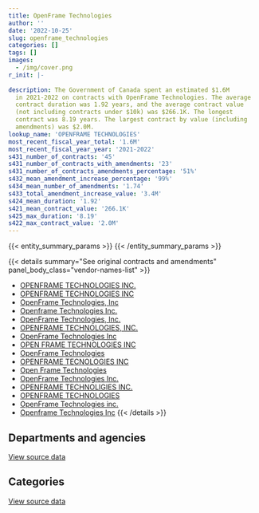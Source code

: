 ```yaml
---
title: OpenFrame Technologies
author: ''
date: '2022-10-25'
slug: openframe_technologies
categories: []
tags: []
images:
  - /img/cover.png
r_init: |-
  
description: The Government of Canada spent an estimated $1.6M
  in 2021-2022 on contracts with OpenFrame Technologies. The average
  contract duration was 1.92 years, and the average contract value
  (not including contracts under $10k) was $266.1K. The longest
  contract was 8.19 years. The largest contract by value (including
  amendments) was $2.0M.
lookup_name: 'OPENFRAME TECHNOLOGIES'
most_recent_fiscal_year_total: '1.6M'
most_recent_fiscal_year_year: '2021-2022'
s431_number_of_contracts: '45'
s431_number_of_contracts_with_amendments: '23'
s431_number_of_contracts_amendments_percentage: '51%'
s432_mean_amendment_increase_percentage: '99%'
s434_mean_number_of_amendments: '1.74'
s433_total_amendment_increase_value: '3.4M'
s424_mean_duration: '1.92'
s421_mean_contract_value: '266.1K'
s425_max_duration: '8.19'
s422_max_contract_value: '2.0M'
---
```


<script src="/rmarkdown-libs/htmlwidgets/htmlwidgets.js"></script>
<link href="/rmarkdown-libs/datatables-css/datatables-crosstalk.css" rel="stylesheet" />
<script src="/rmarkdown-libs/datatables-binding/datatables.js"></script>
<script src="/rmarkdown-libs/jquery/jquery-3.6.0.min.js"></script>
<link href="/rmarkdown-libs/dt-core-bootstrap/css/dataTables.bootstrap.min.css" rel="stylesheet" />
<link href="/rmarkdown-libs/dt-core-bootstrap/css/dataTables.bootstrap.extra.css" rel="stylesheet" />
<script src="/rmarkdown-libs/dt-core-bootstrap/js/jquery.dataTables.min.js"></script>
<script src="/rmarkdown-libs/dt-core-bootstrap/js/dataTables.bootstrap.min.js"></script>
<link href="/rmarkdown-libs/crosstalk/css/crosstalk.min.css" rel="stylesheet" />
<script src="/rmarkdown-libs/crosstalk/js/crosstalk.min.js"></script>
<script src="/rmarkdown-libs/htmlwidgets/htmlwidgets.js"></script>
<link href="/rmarkdown-libs/datatables-css/datatables-crosstalk.css" rel="stylesheet" />
<script src="/rmarkdown-libs/datatables-binding/datatables.js"></script>
<script src="/rmarkdown-libs/jquery/jquery-3.6.0.min.js"></script>
<link href="/rmarkdown-libs/dt-core-bootstrap/css/dataTables.bootstrap.min.css" rel="stylesheet" />
<link href="/rmarkdown-libs/dt-core-bootstrap/css/dataTables.bootstrap.extra.css" rel="stylesheet" />
<script src="/rmarkdown-libs/dt-core-bootstrap/js/jquery.dataTables.min.js"></script>
<script src="/rmarkdown-libs/dt-core-bootstrap/js/dataTables.bootstrap.min.js"></script>
<link href="/rmarkdown-libs/crosstalk/css/crosstalk.min.css" rel="stylesheet" />
<script src="/rmarkdown-libs/crosstalk/js/crosstalk.min.js"></script>

{{< entity_summary_params >}}
{{< /entity_summary_params >}}

{{< details summary="See original contracts and amendments" panel_body_class="vendor-names-list" >}}
- [OPENFRAME TECHNOLOGIES INC.](https://search.open.canada.ca/en/ct/?sort=contract_value_f%20desc&page=1&search_text=%22OPENFRAME%20TECHNOLOGIES%20INC.%22)
- [OPENFRAME TECHNOLOGIES INC](https://search.open.canada.ca/en/ct/?sort=contract_value_f%20desc&page=1&search_text=%22OPENFRAME%20TECHNOLOGIES%20INC%22)
- [OpenFrame Technologies, Inc](https://search.open.canada.ca/en/ct/?sort=contract_value_f%20desc&page=1&search_text=%22OpenFrame%20Technologies%2c%20Inc%22)
- [Openframe Technologies Inc.](https://search.open.canada.ca/en/ct/?sort=contract_value_f%20desc&page=1&search_text=%22Openframe%20Technologies%20Inc.%22)
- [OpenFrame Technologies, Inc.](https://search.open.canada.ca/en/ct/?sort=contract_value_f%20desc&page=1&search_text=%22OpenFrame%20Technologies%2c%20Inc.%22)
- [OPENFRAME TECHNOLOGIES, INC.](https://search.open.canada.ca/en/ct/?sort=contract_value_f%20desc&page=1&search_text=%22OPENFRAME%20TECHNOLOGIES%2c%20INC.%22)
- [OpenFrame Technologies Inc](https://search.open.canada.ca/en/ct/?sort=contract_value_f%20desc&page=1&search_text=%22OpenFrame%20Technologies%20Inc%22)
- [OPEN FRAME TECHNOLOGIES INC](https://search.open.canada.ca/en/ct/?sort=contract_value_f%20desc&page=1&search_text=%22OPEN%20FRAME%20TECHNOLOGIES%20INC%22)
- [OpenFrame Technologies](https://search.open.canada.ca/en/ct/?sort=contract_value_f%20desc&page=1&search_text=%22OpenFrame%20Technologies%22)
- [OPENFRAME TECNOLOGIES INC](https://search.open.canada.ca/en/ct/?sort=contract_value_f%20desc&page=1&search_text=%22OPENFRAME%20TECNOLOGIES%20INC%22)
- [Open Frame Technologies](https://search.open.canada.ca/en/ct/?sort=contract_value_f%20desc&page=1&search_text=%22Open%20Frame%20Technologies%22)
- [OpenFrame Technologies Inc.](https://search.open.canada.ca/en/ct/?sort=contract_value_f%20desc&page=1&search_text=%22OpenFrame%20Technologies%20Inc.%22)
- [OPENFRAME TECHNOLIGIES INC.](https://search.open.canada.ca/en/ct/?sort=contract_value_f%20desc&page=1&search_text=%22OPENFRAME%20TECHNOLIGIES%20INC.%22)
- [OPENFRAME TECHNOLOGIES](https://search.open.canada.ca/en/ct/?sort=contract_value_f%20desc&page=1&search_text=%22OPENFRAME%20TECHNOLOGIES%22)
- [OpenFrame Technologies inc.](https://search.open.canada.ca/en/ct/?sort=contract_value_f%20desc&page=1&search_text=%22OpenFrame%20Technologies%20inc.%22)
- [Openframe Technologies Inc](https://search.open.canada.ca/en/ct/?sort=contract_value_f%20desc&page=1&search_text=%22Openframe%20Technologies%20Inc%22)
{{< /details >}}

## Departments and agencies

<div id="htmlwidget-1" style="width:100%;height:auto;" class="datatables html-widget"></div>
<script type="application/json" data-for="htmlwidget-1">{"x":{"style":"bootstrap","filter":"none","vertical":false,"data":[["<a href=\"/departments/aandc-aadnc/\">Crown-Indigenous Relations and Northern Affairs Canada<\/a>","<a href=\"/departments/cbsa-asfc/\">Canada Border Services Agency<\/a>","<a href=\"/departments/cfia-acia/\">Canadian Food Inspection Agency<\/a>","<a href=\"/departments/dfatd-maecd/\">Global Affairs Canada<\/a>","<a href=\"/departments/dfo-mpo/\">Fisheries and Oceans Canada<\/a>","<a href=\"/departments/dnd-mdn/\">National Defence<\/a>","<a href=\"/departments/elections/\">Elections Canada<\/a>","<a href=\"/departments/ic/\">Innovation, Science and Economic Development Canada<\/a>","<a href=\"/departments/isc-sac/\">Indigenous Services Canada<\/a>","<a href=\"/departments/jus/\">Department of Justice Canada<\/a>","<a href=\"/departments/nrcan-rncan/\">Natural Resources Canada<\/a>","<a href=\"/departments/nserc-crsng/\">Natural Sciences and Engineering Research Council of Canada<\/a>","<a href=\"/departments/pco-bcp/\">Privy Council Office<\/a>","<a href=\"/departments/rcmp-grc/\">Royal Canadian Mounted Police<\/a>","<a href=\"/departments/ssc-spc/\">Shared Services Canada<\/a>","<a href=\"/departments/sshrc-crsh/\">Social Sciences and Humanities Research Council of Canada<\/a>"],[26247.76,166562,null,43236.78,null,296098,283775.19,37975.41,26247.76,null,1551100.13,116974.45,null,247781.42,null,19988.8],[93268.75,30574.39,null,147426.24,242554.5,354144.93,167879.18,null,93268.75,29558.81,888688.06,95026.64,null,221306.14,62091.34,20043.56],[null,null,null,147023.44,56203.21,535469.8,null,41905.97,null,149846.77,null,94767,8279.05,null,5143.66,19988.8],[null,265776,5077.79,253863.63,280150.39,598701.74,null,85558.03,null,null,null,null,125910.48,null,null,19988.8]],"container":"<table class=\"table table-striped table-hover row-border order-column display\">\n  <thead>\n    <tr>\n      <th>Department<\/th>\n      <th>2018-2019<\/th>\n      <th>2019-2020<\/th>\n      <th>2020-2021<\/th>\n      <th>2021-2022<\/th>\n    <\/tr>\n  <\/thead>\n<\/table>","options":{"order":[[4,"desc"]],"pageLength":10,"autoWidth":true,"columnDefs":[{"targets":1,"render":"function(data, type, row, meta) {\n    return type !== 'display' ? data : DTWidget.formatCurrency(data, \"$\", 2, 3, \",\", \".\", true, null);\n  }"},{"targets":2,"render":"function(data, type, row, meta) {\n    return type !== 'display' ? data : DTWidget.formatCurrency(data, \"$\", 2, 3, \",\", \".\", true, null);\n  }"},{"targets":3,"render":"function(data, type, row, meta) {\n    return type !== 'display' ? data : DTWidget.formatCurrency(data, \"$\", 2, 3, \",\", \".\", true, null);\n  }"},{"targets":4,"render":"function(data, type, row, meta) {\n    return type !== 'display' ? data : DTWidget.formatCurrency(data, \"$\", 2, 3, \",\", \".\", true, null);\n  }"},{"width":"16%","targets":[1,2,3,4]},{"className":"dt-right","targets":[1,2,3,4]}],"orderClasses":false}},"evals":["options.columnDefs.0.render","options.columnDefs.1.render","options.columnDefs.2.render","options.columnDefs.3.render"],"jsHooks":[]}</script>
<p class="text-right">
<a href="https://github.com/GoC-Spending/contracts-data/tree/main/data/out/vendors/openframe_technologies/summary_by_fiscal_year_by_department.csv" class="source-data-link btn btn-link">View source data</a>
</p>

## Categories

<div id="htmlwidget-2" style="width:100%;height:auto;" class="datatables html-widget"></div>
<script type="application/json" data-for="htmlwidget-2">{"x":{"style":"bootstrap","filter":"none","vertical":false,"data":[["<a href=\"/categories/defence/\">Defence<\/a>","<a href=\"/categories/professional_services/\">Professional services<\/a>","<a href=\"/categories/information_technology/\">Information technology<\/a>","<a href=\"/categories/human_capital/\">Human capital<\/a>"],[137894.52,365029.11,2313064.08,null],[189461.63,351220.8,1843057.54,62091.34],[163541.43,371928.37,476108.27,47049.63],[163541.43,825676.31,560251.09,85558.03]],"container":"<table class=\"table table-striped table-hover row-border order-column display\">\n  <thead>\n    <tr>\n      <th>Category<\/th>\n      <th>2018-2019<\/th>\n      <th>2019-2020<\/th>\n      <th>2020-2021<\/th>\n      <th>2021-2022<\/th>\n    <\/tr>\n  <\/thead>\n<\/table>","options":{"order":[[4,"desc"]],"dom":"t","pageLength":30,"autoWidth":true,"columnDefs":[{"targets":1,"render":"function(data, type, row, meta) {\n    return type !== 'display' ? data : DTWidget.formatCurrency(data, \"$\", 2, 3, \",\", \".\", true, null);\n  }"},{"targets":2,"render":"function(data, type, row, meta) {\n    return type !== 'display' ? data : DTWidget.formatCurrency(data, \"$\", 2, 3, \",\", \".\", true, null);\n  }"},{"targets":3,"render":"function(data, type, row, meta) {\n    return type !== 'display' ? data : DTWidget.formatCurrency(data, \"$\", 2, 3, \",\", \".\", true, null);\n  }"},{"targets":4,"render":"function(data, type, row, meta) {\n    return type !== 'display' ? data : DTWidget.formatCurrency(data, \"$\", 2, 3, \",\", \".\", true, null);\n  }"},{"width":"16%","targets":[1,2,3,4]},{"className":"dt-right","targets":[1,2,3,4]}],"orderClasses":false,"lengthMenu":[10,25,30,50,100]}},"evals":["options.columnDefs.0.render","options.columnDefs.1.render","options.columnDefs.2.render","options.columnDefs.3.render"],"jsHooks":[]}</script>
<p class="text-right">
<a href="https://github.com/GoC-Spending/contracts-data/tree/main/data/out/vendors/openframe_technologies/summary_by_fiscal_year_by_category.csv" class="source-data-link btn btn-link">View source data</a>
</p>
